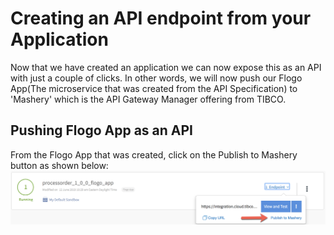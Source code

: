 # Creating an API endpoint from your Application

Now that we have created an application we can now expose this as an API with just a couple of clicks.
In other words, we will now push our Flogo App(The microservice that was created from the API Specification) to 'Mashery' which is the API Gateway Manager offering from TIBCO.

## Pushing Flogo App as an API
From the Flogo App that was created, click on the Publish to Mashery button as shown below:
![APIGATE](/images/apigate/1.png)
